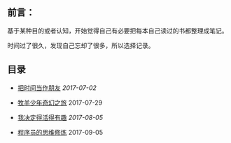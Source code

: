## 前言：

基于某种目的或者认知，开始觉得自己有必要把每本自己读过的书都整理成笔记。

时间过了很久，发现自己忘却了很多，所以选择记录。

## 目录

-  [把时间当作朋友](./管理/把时间当作朋友.md)  *2017-07-02*

- [牧羊少年奇幻之旅](./心理/牧羊少年奇幻之旅.md)  2017-07-29

- [我决定得活得有趣](./文学/我决定得活得有趣.md)  *2017-08-05*

- [程序员的思维修炼](./心理/程序员的思维修炼.md)  2017-09-05

  ​


